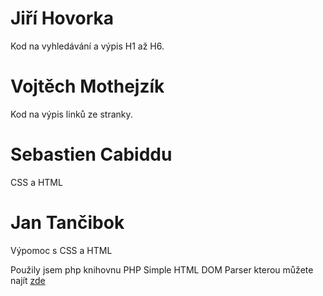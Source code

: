 # Jiří Hovorka
Kod na vyhledávání a výpis H1 až H6.

# Vojtěch Mothejzík
Kod na výpis linků ze stranky.

# Sebastien Cabiddu
CSS a HTML

# Jan Tančibok
Výpomoc s CSS a HTML


Použily jsem php knihovnu PHP Simple HTML DOM Parser kterou můžete najít [zde](https://simplehtmldom.sourceforge.io/)
